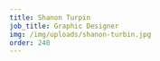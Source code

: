 ```yaml
---
title: Shanon Turpin
job_title: Graphic Designer
img: /img/uploads/shanon-turbin.jpg
order: 240
---
```

